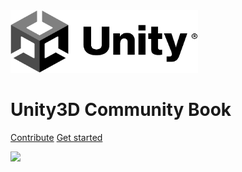 
<img src="https://raw.githubusercontent.com/agarcialeon/unity3D-book/master/docs/unity_logo.png" width="300" height="100" />

# Unity3D Community Book

[Contribute](https://github.com/agarcialeon/unity3D-book)
[Get started](README.md)

![](bg.jpg)
